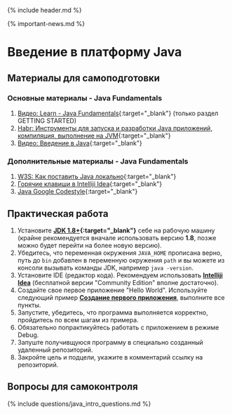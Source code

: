 {% include header.md %}

{% important-news.md %}

Введение в платформу Java
=====

Материалы для самоподготовки
---------------------

### Основные материалы - Java Fundamentals
1. [Видео: Learn - Java Fundamentals](https://learn.by/courses/course-v1:EPAM+JF+ext1/about){:target="_blank"} (только раздел GETTING STARTED)
1. [Habr: Инструменты для запуска и разработки Java приложений, компиляция, выполнение на JVM](https://habr.com/ru/post/471772/){:target="_blank"}
1. [Видео: Введение в Java](https://www.youtube.com/watch?v=iK97P8DQeOU){:target="_blank"}

### Дополнительные материалы - Java Fundamentals
1. [W3S: Как поставить Java локально](https://www.w3schools.com/java/java_getstarted.asp){:target="_blank"}
1. [Горячие клавиши в Intelliji Idea](./Intelliji_idea_shortcuts.pdf){:target="_blank"}
1. [Java Google Codestyle](https://google.github.io/styleguide/javaguide.html){:target="_blank"}

Практическая работа
---------------------
1. Установите **[JDK 1.8+](https://www.oracle.com/technetwork/java/javase/downloads/jdk8-downloads-2133151.html){:target="_blank"}** себе 
на рабочую машину (крайне рекомендуется вначале использовать версию **1.8**, позже можно будет перейти на более новую версию).
2. Убедитесь, что переменная окружения `JAVA_HOME` прописана верно, путь до `bin` добавлен в переменную окружения `path` и вы можете из консоли вызывать команды JDK, например `java -version`. 
3. Установите IDE (редактор кода). Рекомендуем использовать **[Intelliji Idea](https://www.jetbrains.com/idea/)** (бесплатной версии "Community Edition" вполне достаточно).
4. Создайте свое первое приложение "Hello World". Используйте следующий пример **[Создание первого приложения]({{site.materialsurl}}java_intro/hello-world-tutorial)**, выполните все пункты.
5. Запустите, убедитесь, что программа выполняется корректно, пройдитесь по всем шагам из примера.
6. Обязательно попрактикуйтесь работать с приложением в режиме Debug.
7. Запуште получивщуюся программу в специально созданный удаленный репозиторий.
8. Закройте цель и подцели, укажите в комментарий ссылку на репозиторий.

Вопросы для самоконтроля
---------------------
{% include questions/java_intro_questions.md %}